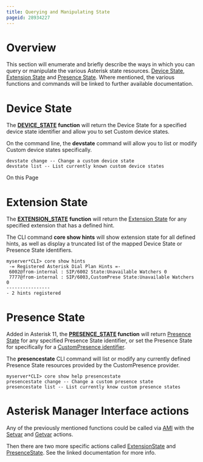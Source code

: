 ```yaml
---
title: Querying and Manipulating State
pageid: 28934227
---
```


Overview
========

This section will enumerate and briefly describe the ways in which you can query or manipulate the various Asterisk state resources. [Device State](/Fundamentals/Key-Concepts/States-and-Presence/Device-State), [Extension State](/Fundamentals/Key-Concepts/States-and-Presence/Extension-State-and-Hints) and [Presence State](/Fundamentals/Key-Concepts/States-and-Presence/Presence-State). Where mentioned, the various functions and commands will be linked to further available documentation.

Device State
============

The [**DEVICE_STATE**](/Latest_API/API_Documentation/Dialplan_Functions/DEVICE_STATE) **function** will return the Device State for a specified device state identifier and allow you to set Custom device states.

On the command line, the **devstate** command will allow you to list or modify Custom device states specifically.

```
devstate change -- Change a custom device state
devstate list -- List currently known custom device states

```

On this Page

Extension State
===============

The **[EXTENSION_STATE](/Latest_API/API_Documentation/Dialplan_Functions/EXTENSION_STATE)** **function** will return the [Extension State](/Fundamentals/Key-Concepts/States-and-Presence/Extension-State-and-Hints) for any specified extension that has a defined hint.

The CLI command **core show hints** will show extension state for all defined hints, as well as display a truncated list of the mapped Device State or Presence State identifiers.

```
myserver*CLI> core show hints
 -= Registered Asterisk Dial Plan Hints =-
 6002@from-internal : SIP/6002 State:Unavailable Watchers 0
 7777@from-internal : SIP/6003,CustomPrese State:Unavailable Watchers 0
----------------
- 2 hints registered

```

Presence State
==============

Added in Asterisk 11, the **[PRESENCE_STATE](/Latest_API/API_Documentation/Dialplan_Functions/PRESENCE_STATE) function** will return [Presence State](/Fundamentals/Key-Concepts/States-and-Presence/Presence-State) for any specified Presence State identifier, or set the Presence State for specifically for a [CustomPresence identifier](/Fundamentals/Key-Concepts/States-and-Presence/Presence-State).

The **presencestate** CLI command will list or modify any currently defined Presence State resources provided by the CustomPresence provider.

```
myserver*CLI> core show help presencestate 
presencestate change -- Change a custom presence state
presencestate list -- List currently know custom presence states

```

Asterisk Manager Interface actions
==================================

Any of the previously mentioned functions could be called via [AMI](/Configuration/Interfaces/Asterisk-Manager-Interface-AMI) with the [Setvar](/Latest_API/API_Documentation/AMI_Actions/Setvar) and [Getvar](/Latest_API/API_Documentation/AMI_Actions/Getvar) actions.

Then there are two more specific actions called [ExtensionState](/Latest_API/API_Documentation/AMI_Actions/ExtensionState) and [PresenceState](/Latest_API/API_Documentation/AMI_Actions/PresenceState). See the linked documentation for more info.
